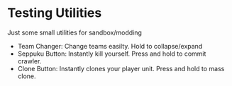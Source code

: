 # Testing Utilities
Just some small utilities for sandbox/modding

- Team Changer: Change teams easilty. Hold to collapse/expand
- Seppuku Button: Instantly kill yourself. Press and hold to commit crawler.
- Clone Button: Instantly clones your player unit. Press and hold to mass clone.

